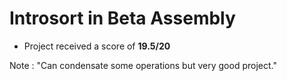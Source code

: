 # Introsort in Beta Assembly

* Project received a score of **19.5/20**

Note : "Can condensate some operations but very good project."
